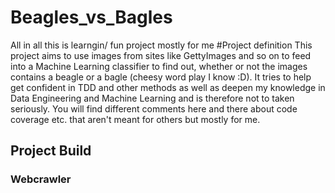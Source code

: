# Beagles_vs_Bagles
All in all this is learngin/ fun project mostly for me
#Project definition
This project aims to use images from sites like GettyImages and so on to feed into a Machine Learning classifier to find out, whether or not the images contains a beagle or a bagle (cheesy word play I know :D).
It tries to help get confident in TDD and other methods as well as deepen my knowledge in Data Engineering and Machine Learning and is therefore not to taken seriously. You will find different comments here and there about code coverage etc. that aren't meant for others but mostly for me. 
## Project Build

### Webcrawler 

